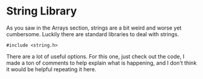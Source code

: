 # String Library

As you saw in the Arrays section, strings are a bit weird and worse yet cumbersome.
Luckily there are standard libraries to deal with strings.

`#include <string.h>`

There are a lot of useful options.
For this one, just check out the code, I made a ton of comments to help explain what is happening, and I don't think it would be helpful repeating it here.
